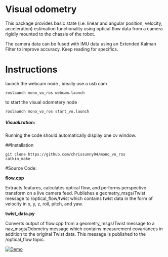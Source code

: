 # Visual odometry

This package provides basic state (i.e. linear and angular position, velocity, acceleration) estimation functionality using optical flow data from a camera rigidly mounted to the chassis of the robot. 

The camera data can be  fused with IMU data using an Extended Kalman Filter to improve accuracy. Keep reading for specifics.



# Instructions

launch the webcam node , ideally use a usb cam

    roslaunch mono_vo_ros webcam.launch	

to start the visual odometery node 

    roslaunch mono_vo_ros start_vo.launch



##### Visualization:
Running the code should automatically display one cv window. 



##Installation 
	

	git clone https://github.com/chrissunny94/mono_vo_ros
	catkin_make
	
	
#Source Code:


**flow.cpp**

 Extracts features, calculates optical flow, and performs perspective transform on a live camera feed. Publishes a geometry_msgs/Twist message to /optical_flow/twist which contains twist data in the form of velocity in x, y, z, roll, pitch, and yaw.

**twist_data.py**

 Converts output of flow.cpp from a geometry_msgs/Twist message to a nav_msgs/Odometry message which contains measurement covariances in addition to the original Twist data. This message is published to the /optical_flow topic.	


[![Demo](https://j.gifs.com/86N5lo.gif)](https://www.youtube.com/watch?v=P0ghKIdzdvM)
